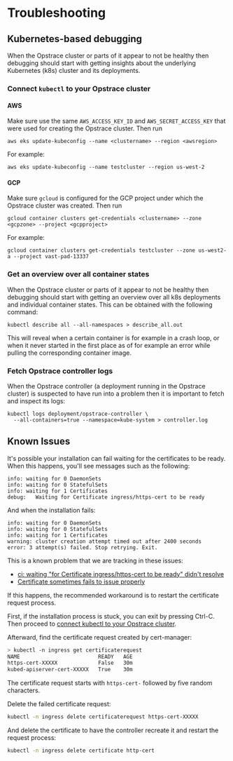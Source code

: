 # Troubleshooting

## Kubernetes-based debugging

When the Opstrace cluster or parts of it appear to not be healthy then debugging should start with getting insights about the underlying Kubernetes (k8s) cluster and its deployments.

### Connect `kubectl` to your Opstrace cluster


<!--tabs-->
#### AWS

Make sure use the same `AWS_ACCESS_KEY_ID` and `AWS_SECRET_ACCESS_KEY` that were used for creating the Opstrace cluster.
Then run

```text
aws eks update-kubeconfig --name <clustername> --region <awsregion>
```

For example:

```text
aws eks update-kubeconfig --name testcluster --region us-west-2
```

#### GCP

Make sure `gcloud` is configured for the GCP project under which the Opstrace cluster was created.
Then run

```text
gcloud container clusters get-credentials <clustername> --zone <gcpzone> --project <gcpproject>
```

For example:

```text
gcloud container clusters get-credentials testcluster --zone us-west2-a --project vast-pad-13337
```

<!--/tabs-->

### Get an overview over all container states

When the Opstrace cluster or parts of it appear to not be healthy then debugging should start with getting an overview over all k8s deployments and individual container states.
This can be obtained with the following command:

```text
kubectl describe all --all-namespaces > describe_all.out
```

This will reveal when a certain container is for example in a crash loop, or when it never started in the first place as of for example an error while pulling the corresponding container image.

### Fetch Opstrace controller logs

When the Opstrace controller (a deployment running in the Opstrace cluster) is suspected to have run into a problem then it is important to fetch and inspect its logs:

```text
kubectl logs deployment/opstrace-controller \
  --all-containers=true --namespace=kube-system > controller.log
```

## Known Issues

It's possible your installation can fail waiting for the certificates to be ready. When this happens, you'll see messages such as the following:

```text
info: waiting for 0 DaemonSets
info: waiting for 0 StatefulSets
info: waiting for 1 Certificates
debug:   Waiting for Certificate ingress/https-cert to be ready
```

And when the installation fails:

```text
info: waiting for 0 DaemonSets
info: waiting for 0 StatefulSets
info: waiting for 1 Certificates
warning: cluster creation attempt timed out after 2400 seconds
error: 3 attempt(s) failed. Stop retrying. Exit.
```

This is a known problem that we are tracking in these issues:

* [ci: waiting "for Certificate ingress/https-cert to be ready" didn't resolve](https://github.com/opstrace/opstrace/issues/151)
* [Certificate sometimes fails to issue properly](https://github.com/jetstack/cert-manager/issues/3594)

If this happens, the recommended workaround is to restart the certificate request process.

First, if the installation process is stuck, you can exit by pressing Ctrl-C. Then proceed to [connect kubectl to your Opstrace cluster](#kubernetes-based-debugging).

Afterward, find the certificate request created by cert-manager:

```bash
> kubectl -n ingress get certificaterequest
NAME                         READY   AGE
https-cert-XXXXX             False   30m
kubed-apiserver-cert-XXXXX   True    30m
```

The certificate request starts with `https-cert-` followed by five random characters.

Delete the failed certificate request:

```bash
kubectl -n ingress delete certificaterequest https-cert-XXXXX
```

And delete the certificate to have the controller recreate it and restart the request process:

```bash
kubectl -n ingress delete certificate http-cert
```
